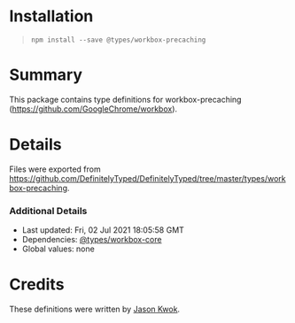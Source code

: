 # Installation
> `npm install --save @types/workbox-precaching`

# Summary
This package contains type definitions for workbox-precaching (https://github.com/GoogleChrome/workbox).

# Details
Files were exported from https://github.com/DefinitelyTyped/DefinitelyTyped/tree/master/types/workbox-precaching.

### Additional Details
 * Last updated: Fri, 02 Jul 2021 18:05:58 GMT
 * Dependencies: [@types/workbox-core](https://npmjs.com/package/@types/workbox-core)
 * Global values: none

# Credits
These definitions were written by [Jason Kwok](https://github.com/JasonHK).
